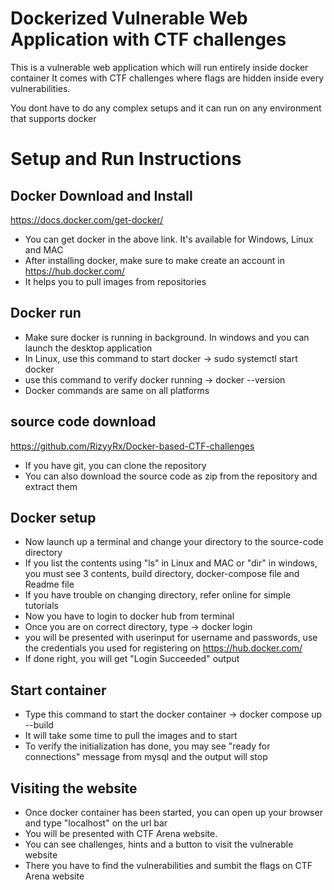 # Dockerized Vulnerable Web Application with CTF challenges
This is a vulnerable web application which will run entirely inside docker container
It comes with CTF challenges where flags are hidden inside every vulnerabilities.

You dont have to do any complex setups and it can run on any environment that supports docker

# Setup and Run Instructions
## Docker Download and Install
https://docs.docker.com/get-docker/
* You can get docker in the above link. It's available for Windows, Linux and MAC
* After installing docker, make sure to make create an account in https://hub.docker.com/
* It helps you to pull images from repositories
## Docker run
* Make sure docker is running in background. In windows and you can launch the desktop application
* In Linux, use this command to start docker -> sudo systemctl start docker
* use this command to verify docker running -> docker --version
* Docker commands are same on all platforms
## source code download
https://github.com/RizyyRx/Docker-based-CTF-challenges
* If you have git, you can clone the repository
* You can also download the source code as zip from the repository and extract them
## Docker setup
* Now launch up a terminal and change your directory to the source-code directory
* If you list the contents using "ls" in Linux and MAC or "dir" in windows, you must see 3 contents, build directory, docker-compose file and Readme file
* If you have trouble on changing directory, refer online for simple tutorials
* Now you have to login to docker hub from terminal
* Once you are on correct directory, type -> docker login
* you will be presented with userinput for username and passwords, use the credentials you used for registering on https://hub.docker.com/
* If done right, you will get "Login Succeeded" output
## Start container
* Type this command to start the docker container -> docker compose up --build
* It will take some time to pull the images and to start
* To verify the initialization has done, you may see "ready for connections" message from mysql and the output will stop
## Visiting the website
* Once docker container has been started, you can open up your browser and type "localhost" on the url bar
* You will be presented with CTF Arena website.
* You can see challenges, hints and a button to visit the vulnerable website
* There you have to find the vulnerabilities and sumbit the flags on CTF Arena website



